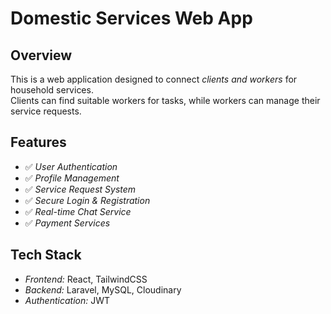 # Domestic Services Web App

## Overview  
This is a web application designed to connect *clients and workers* for household services.  
Clients can find suitable workers for tasks, while workers can manage their service requests.  

## Features  
- ✅ *User Authentication*  
- ✅ *Profile Management*  
- ✅ *Service Request System*  
- ✅ *Secure Login & Registration*  
- ✅ *Real-time Chat Service*  
- ✅ *Payment Services*  

## Tech Stack  
- *Frontend:* React, TailwindCSS  
- *Backend:* Laravel, MySQL, Cloudinary  
- *Authentication:* JWT
